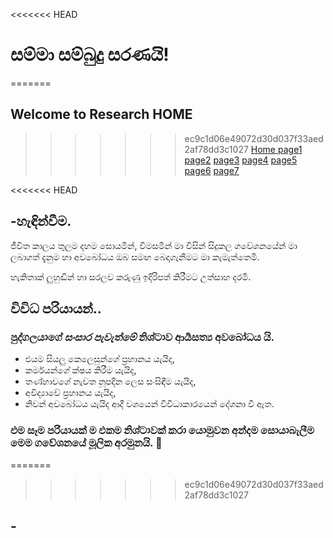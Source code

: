 <<<<<<< HEAD
# සම්මා සම්බුදු සරණයි!

=======
## Welcome to Research HOME
>>>>>>> ec9c1d06e49072d30d037f33aed2af78dd3c1027
[Home ](/index.md)
[page1](/page1.md)
[page2](/page2.md)
[page3](/page3.md)
[page4](/page4.md)
[page5](/page5.md)
[page6](/page6.md)
[page7](/page7.md)

<<<<<<< HEAD
## -හැඳින්වීම.
ජීවිත කාලය තුලම දහම සොයමින්, විමසමින් මා විසින් සිදුකල ගවේශනයේන් මා ලබාගත් දැනුම හා අවබෝධය ඔබ සමඟ බෙදාගැනීමට මා කැමැත්තෙමි.

හැකිතාක් ලුහුඬින් හා සරලව කරුණු ඉදිරිපත් කිරීමට උත්සාහ දරමි.

## විවිධ පරියායන්..
### පුද්ගලයාගේ _සංසාර පැවැත්මේ_ නිශ්ටාව **ආර්‍යසත්‍ය අවබෝධය** යි.

- එයම සියලු කෙලෙසුන්ගේ ප්‍රහානය යැයිද,
- කර්මයන්ගේ ක්ෂය කිරීම යැයිද,
- තණ්හාවගේ නැවත නූපදින ලෙස සංසිඳීම යැයිද,
- අවිද්‍යාවේ ප්‍රහානය යැයිද,
- නිවන් අවබෝධය යැයිද ආදී වශයෙන් විවිධාකාරයෙන් දේශනා වී ඇත.

### එම සෑම පරියායක් ම එකම නිශ්ටාවක් කරා යොමුවන අන්දම සොයාබැලීම මෙම ගවේශනයේ මූලික අරමුනයි.  
=======
>>>>>>> ec9c1d06e49072d30d037f33aed2af78dd3c1027

## -
